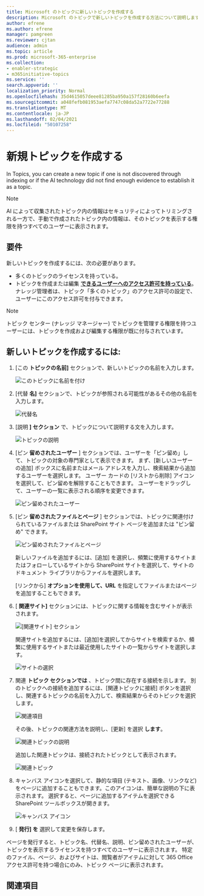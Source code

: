 ```yaml
---
title: Microsoft のトピックに新しいトピックを作成する
description: Microsoft のトピックで新しいトピックを作成する方法について説明します。
author: efrene
ms.author: efrene
manager: pamgreen
ms.reviewer: cjtan
audience: admin
ms.topic: article
ms.prod: microsoft-365-enterprise
ms.collection:
- enabler-strategic
- m365initiative-topics
ms.service: ''
search.appverid: ''
localization_priority: Normal
ms.openlocfilehash: 35d4615057deee81285ba950a157f28160b6eefa
ms.sourcegitcommit: a048fefb081953aefa7747c08da52a7722e77288
ms.translationtype: MT
ms.contentlocale: ja-JP
ms.lasthandoff: 02/04/2021
ms.locfileid: "50107258"
---
```

# <a name="create-a-new-topic"></a>新規トピックを作成する 

In Topics, you can create a new topic if one is not discovered through indexing or if the AI technology did not find enough evidence to establish it as a topic.

> [!Note] 
> AI によって収集されたトピック内の情報はセキュリティによって[](topic-experiences-security-trimming.md)トリミングされる一方で、手動で作成されたトピック内の情報は、そのトピックを表示する権限を持つすべてのユーザーに表示されます。 


## <a name="requirements"></a>要件

新しいトピックを作成するには、次の必要があります。
- 多くのトピックのライセンスを持っている。
- トピックを作成または編集 [**できるユーザーへのアクセス許可を持っている**](https://docs.microsoft.com/microsoft-365/knowledge/topic-experiences-user-permissions)。 ナレッジ管理者は、トピック「多くのトピック」のアクセス許可の設定で、ユーザーにこのアクセス許可を付与できます。 

> [!Note] 
> トピック センター (ナレッジ マネージャー) でトピックを管理する権限を持つユーザーには、トピックを作成および編集する権限が既に付与されています。

## <a name="to-create-a-new-topic"></a>新しいトピックを作成するには:

1. [この **トピックの名前]** セクションで、新しいトピックの名前を入力します。

    ![このトピックに名前を付け](../media/knowledge-management/k-new-topic-page.png) </br> 


2. [代替 <b>名]</b> セクションで、トピックが参照される可能性があるその他の名前を入力します。 

    ![代替名](../media/knowledge-management/alt-names.png) </br> 
3. [説明 <b>] セクション</b> で、トピックについて説明する文を入力します。 

    ![トピックの説明](../media/knowledge-management/description.png)</br>

4. [ピン <b>留めされたユーザー</b> ] セクションでは、ユーザーを「ピン留め」して、トピックの対象の専門家として表示できます。 まず、[新しいユーザーの追加] ボックス<b></b>に名前またはメール アドレスを入力し、検索結果から追加するユーザーを選択します。 ユーザー カードの [リストから削除] アイコン<b></b>を選択して、ピン留めを解除することもできます。 ユーザーをドラッグして、ユーザーの一覧に表示される順序を変更できます。
 
    ![ピン留めされたユーザー](../media/knowledge-management/pinned-people.png)</br>


5. [ピン <b>留めされたファイルとページ</b> ] セクションでは、トピックに関連付けられているファイルまたは SharePoint サイト ページを追加または "ピン留め" できます。

   ![ピン留めされたファイルとページ](../media/knowledge-management/pinned-files-and-pages.png)</br>
 
    新しいファイルを追加するには、[<b></b>追加] を選択し、頻繁に使用するサイトまたはフォローしているサイトから SharePoint サイトを選択して、サイトのドキュメント ライブラリからファイルを選択します。

    [リンクから] <b>オプションを使用して、URL</b> を指定してファイルまたはページを追加することもできます。 


6.  [ <b>関連サイト]</b> セクションには、トピックに関する情報を含むサイトが表示されます。 

    ![[関連サイト] セクション](../media/knowledge-management/related-sites.png)</br>

    関連サイトを追加するには、[追加]<b></b>を選択してからサイトを検索するか、頻繁に使用するサイトまたは最近使用したサイトの一覧からサイトを選択します。</br>
    
    ![サイトの選択](../media/knowledge-management/sites.png)</br>

7. 関連 <b>トピック セクションでは</b> 、トピック間に存在する接続を示します。 別のトピックへの接続を追加するには、[関連トピックに接続<b></b>] ボタンを選択し、関連するトピックの名前を入力して、検索結果からそのトピックを選択します。 

   ![関連項目](../media/knowledge-management/related-topic.png)</br>  

    その後、トピックの関連方法を説明し、[更新] を選択 <b>します</b>。</br>

   ![関連トピックの説明](../media/knowledge-management/related-topics-update.png)</br> 

   追加した関連トピックは、接続されたトピックとして表示されます。

   ![関連トピック](../media/knowledge-management/related-topics-final.png)</br> 


8. キャンバス アイコンを選択して、静的な項目 (テキスト、画像、リンクなど) をページに追加することもできます。このアイコンは、簡単な説明の下に表示されます。 選択すると、ページに追加するアイテムを選択できる SharePoint ツールボックスが開きます。

   ![キャンバス アイコン](../media/knowledge-management/webpart-library.png)</br> 


9. [ **発行] を** 選択して変更を保存します。 

ページを発行すると、トピック名、代替名、説明、ピン留めされたユーザーが、トピックを表示するライセンスを持つすべてのユーザーに表示されます。 特定のファイル、ページ、およびサイトは、閲覧者がアイテムに対して 365 Officeアクセス許可を持つ場合にのみ、トピック ページに表示されます。 



## <a name="see-also"></a>関連項目



  






